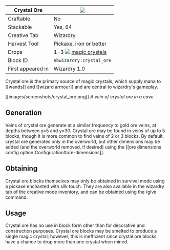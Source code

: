 | Crystal Ore |![](https://github.com/Electroblob77/Wizardry/wiki/images/icons/crystal_ore.png)|
|---|---|
| Craftable | No |
| Stackable | Yes, 64 |
| Creative Tab | Wizardry |
| Harvest Tool | Pickaxe, iron or better |
| Drops | 1-3 ![](https://github.com/Electroblob77/Wizardry/blob/1.12.2/src/main/resources/assets/ebwizardry/textures/items/magic_crystal.png) [magic crystals](https://github.com/Electroblob77/Wizardry/wiki/Magic-Crystal) |
| Block ID | `ebwizardry:crystal_ore` |
| First appeared in | Wizardry 1.0 |

Crystal ore is the primary source of magic crystals, which supply mana to [[wands]] and [[wizard armour]] and are central to wizardry's gameplay.

[[images/screenshots/crystal_ore.png]]
_A vein of crystal ore in a cave._

## Generation
Veins of crystal ore generate at a similar frequency to gold ore veins, at depths between y=5 and y=30. Crystal ore may be found in veins of up to 5 blocks, though it is more common to find veins of 2 or 3 blocks. By default, crystal ore generates only in the overworld, but other dimensions may be added (and the overworld removed, if desired) using the [[ore dimensions config option|Configuration#ore-dimensions]].

## Obtaining
Crystal ore blocks themselves may only be obtained in survival mode using a pickaxe enchanted with silk touch. They are also available in the wizardry tab of the creative mode inventory, and can be obtained using the /give command.

## Usage
Crystal ore has no use in block form other than for decorative and construction purposes. Crystal ore blocks may be smelted to produce a single magic crystal; however, this is inefficient since crystal ore blocks have a chance to drop more than one crystal when mined.